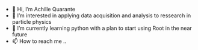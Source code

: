 - 👋 Hi, I’m Achille Quarante
- 👀 I’m interested in applying data acquisition and analysis to ressearch in particle physics
- 🌱 I’m currently learning python with a plan to start using Root in the near future
- 📫 How to reach me ..

